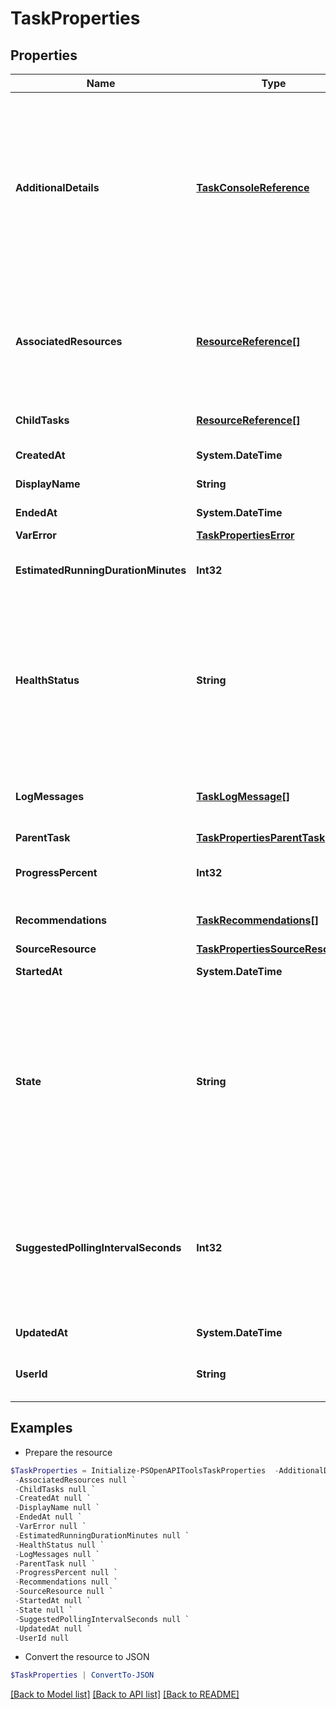 # TaskProperties
## Properties

Name | Type | Description | Notes
------------ | ------------- | ------------- | -------------
**AdditionalDetails** | [**TaskConsoleReference**](TaskConsoleReference.md) | A link to be displayed in the Tasks UI. This can be used when a task is paused to take the user to the console UI page with information on how to unpause the task, or for more general information when the task is in other states. | [optional] 
**AssociatedResources** | [**ResourceReference[]**](ResourceReference.md) | Resources that are associated with the task. These may be created by the task or other resources that are involved in the task. | [optional] 
**ChildTasks** | [**ResourceReference[]**](ResourceReference.md) | A list of sub-tasks that were initiated by this task. | [optional] 
**CreatedAt** | **System.DateTime** | The time this task was created. | [optional] 
**DisplayName** | **String** | The displayed name for the task. | [optional] 
**EndedAt** | **System.DateTime** | The time this task completed. | [optional] 
**VarError** | [**TaskPropertiesError**](TaskPropertiesError.md) |  | [optional] 
**EstimatedRunningDurationMinutes** | **Int32** | An estimate of how long the task will run before completing. | [optional] 
**HealthStatus** | **String** | The health status indicates if any errors or problems have been encountered during the processing of the task.  Expected values are OK, ERROR, WARNING, UNKNOWN, and UNSPECIFIED.  | [optional] 
**LogMessages** | [**TaskLogMessage[]**](TaskLogMessage.md) | Time stamped messages that record the progress of the task. | [optional] 
**ParentTask** | [**TaskPropertiesParentTask**](TaskPropertiesParentTask.md) |  | [optional] 
**ProgressPercent** | **Int32** | A percentage representation of progress to completion. | [optional] 
**Recommendations** | [**TaskRecommendations[]**](TaskRecommendations.md) | Recommendations on how to fix failing tasks. | [optional] 
**SourceResource** | [**TaskPropertiesSourceResource**](TaskPropertiesSourceResource.md) |  | [optional] 
**StartedAt** | **System.DateTime** | The time this task was started. | [optional] 
**State** | **String** | A message to indicate the current state of the task, for example the current step in a workflow. Expected values are INITIALIZED, RUNNING, FAILED, SUCCEEDED, TIMEDOUT, PAUSED, and UNSPECIFIED.  | [optional] 
**SuggestedPollingIntervalSeconds** | **Int32** | This attribute suggests a suitable interval to use when polling for progress. Where specified this will be based on the frequency with which the task is likely to be updated. | [optional] 
**UpdatedAt** | **System.DateTime** | The time this task was last updated. | [optional] 
**UserId** | **String** | The ID or email address of the user that initiated the task. | [optional] 

## Examples

- Prepare the resource
```powershell
$TaskProperties = Initialize-PSOpenAPIToolsTaskProperties  -AdditionalDetails null `
 -AssociatedResources null `
 -ChildTasks null `
 -CreatedAt null `
 -DisplayName null `
 -EndedAt null `
 -VarError null `
 -EstimatedRunningDurationMinutes null `
 -HealthStatus null `
 -LogMessages null `
 -ParentTask null `
 -ProgressPercent null `
 -Recommendations null `
 -SourceResource null `
 -StartedAt null `
 -State null `
 -SuggestedPollingIntervalSeconds null `
 -UpdatedAt null `
 -UserId null
```

- Convert the resource to JSON
```powershell
$TaskProperties | ConvertTo-JSON
```

[[Back to Model list]](../README.md#documentation-for-models) [[Back to API list]](../README.md#documentation-for-api-endpoints) [[Back to README]](../README.md)


